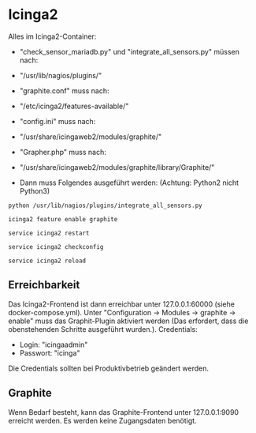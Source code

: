 # Icinga2

Alles im Icinga2-Container:

- "check_sensor_mariadb.py" und "integrate_all_sensors.py" müssen nach:

 - "/usr/lib/nagios/plugins/"

- "graphite.conf" muss nach:

 - "/etc/icinga2/features-available/"

- "config.ini" muss nach:

 - "/usr/share/icingaweb2/modules/graphite/"

- "Grapher.php" muss nach:

 - "/usr/share/icingaweb2/modules/graphite/library/Graphite/"

- Dann muss Folgendes ausgeführt werden: (Achtung: Python2 nicht Python3)

`python /usr/lib/nagios/plugins/integrate_all_sensors.py`

`icinga2 feature enable graphite`

`service icinga2 restart`

`service icinga2 checkconfig`

`service icinga2 reload`

## Erreichbarkeit

Das Icinga2-Frontend ist dann erreichbar unter 127.0.0.1:60000 (siehe docker-compose.yml). Unter "Configuration -> Modules -> graphite -> enable" muss das Graphit-Plugin aktiviert werden (Das erfordert, dass die obenstehenden Schritte ausgeführt wurden.). Credentials:

- Login: "icingaadmin"
- Passwort: "icinga"

Die Credentials sollten bei Produktivbetrieb geändert werden.

## Graphite

Wenn Bedarf besteht, kann das Graphite-Frontend unter 127.0.0.1:9090 erreicht werden. Es werden keine Zugangsdaten benötigt.

